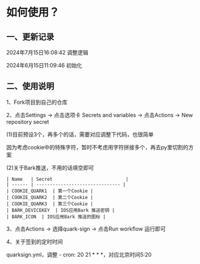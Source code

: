 # 如何使用？ 
## 一、更新记录

2024年7月15日16:08:42
调整逻辑

2024年6月15日11:09:46
初始化

## 二、使用说明

1、Fork项目到自己的仓库

2、点击Settings -> 点击选项卡 Secrets and variables -> 点击Actions -> New repository secret

(1)目前预设3个，再多个的话，需要对应调整下代码，也很简单

因为考虑cookie中的特殊字符，暂时不考虑用字符拼接多个，再去py里切割的方案

(2)关于Bark推送，不用的话填空即可


    | Name   | Secret                           |
    | ------ | ------------------------------- |
    | COOKIE_QUARK1  | 第一个Cookie |
    | COOKIE_QUARK2  | 第二个Cookie |
    | COOKIE_QUARK3  | 第三个Cookie |
    | BARK_DEVICEKEY  | IOS应用Bark 推送密钥 |
    | BARK_ICON  | IOS应用Bark 推送的图标 |

3、点击Actions -> 选择quark-sign -> 点击Run workflow 运行即可

4、关于签到的定时时间

quarksign.yml，调整 \- cron: 20 21 * * *，对应北京时间5:20